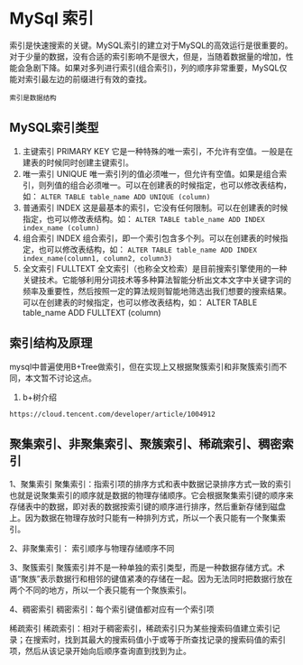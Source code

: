 # MySql 索引

索引是快速搜索的关键。MySQL索引的建立对于MySQL的高效运行是很重要的。对于少量的数据，没有合适的索引影响不是很大，但是，当随着数据量的增加，性能会急剧下降。如果对多列进行索引(组合索引)，列的顺序非常重要，MySQL仅能对索引最左边的前缀进行有效的查找。

`索引是数据结构`

## MySQL索引类型

1. 主键索引 PRIMARY KEY
它是一种特殊的唯一索引，不允许有空值。一般是在建表的时候同时创建主键索引。
2. 唯一索引 UNIQUE
唯一索引列的值必须唯一，但允许有空值。如果是组合索引，则列值的组合必须唯一。可以在创建表的时候指定，也可以修改表结构，如：
`ALTER TABLE table_name ADD UNIQUE (column)`
3. 普通索引 INDEX
这是最基本的索引，它没有任何限制。可以在创建表的时候指定，也可以修改表结构。如：
`ALTER TABLE table_name ADD INDEX index_name (column)`
4. 组合索引 INDEX
组合索引，即一个索引包含多个列。可以在创建表的时候指定，也可以修改表结构，如：
`ALTER TABLE table_name ADD INDEX index_name(column1, column2, column3)`
5. 全文索引 FULLTEXT
全文索引（也称全文检索）是目前搜索引擎使用的一种关键技术。它能够利用分词技术等多种算法智能分析出文本文字中关键字词的频率及重要性，然后按照一定的算法规则智能地筛选出我们想要的搜索结果。
可以在创建表的时候指定，也可以修改表结构，如：
ALTER TABLE table_name ADD FULLTEXT (column)

## 索引结构及原理

mysql中普遍使用B+Tree做索引，但在实现上又根据聚簇索引和非聚簇索引而不同，本文暂不讨论这点。

1. b+树介绍

`https://cloud.tencent.com/developer/article/1004912`

## 聚集索引、非聚集索引、聚簇索引、稀疏索引、稠密索引

1、聚集索引
聚集索引：指索引项的排序方式和表中数据记录排序方式一致的索引 
也就是说聚集索引的顺序就是数据的物理存储顺序。它会根据聚集索引键的顺序来存储表中的数据，即对表的数据按索引键的顺序进行排序，然后重新存储到磁盘上。因为数据在物理存放时只能有一种排列方式，所以一个表只能有一个聚集索引。

2、非聚集索引： 索引顺序与物理存储顺序不同

3、聚簇索引
聚簇索引并不是一种单独的索引类型，而是一种数据存储方式。术语“聚族”表示数据行和相邻的键值紧凑的存储在一起。因为无法同时把数据行放在两个不同的地方，所以一个表只能有一个聚族索引。 

4、稠密索引
稠密索引：每个索引键值都对应有一个索引项

稀疏索引
稀疏索引：相对于稠密索引，稀疏索引只为某些搜索码值建立索引记录；在搜索时，找到其最大的搜索码值小于或等于所查找记录的搜索码值的索引项，然后从该记录开始向后顺序查询直到找到为止。 